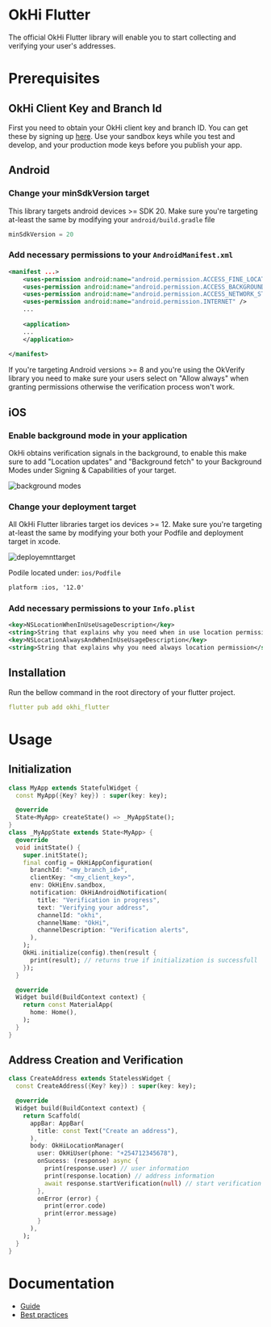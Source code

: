 # OkHi Flutter
The official OkHi Flutter library will enable you to start collecting and verifying your user's addresses.

# Prerequisites

## OkHi Client Key and Branch Id
First you need to obtain your OkHi client key and branch ID. You can get these by signing up [here](https://docs.google.com/forms/d/e/1FAIpQLSed2rhgKQ8iv-xiJrJnDqOTaPiP6c7oE7DzrhTPF_d3VTihDQ/viewform).
Use your sandbox keys while you test and develop, and your production mode keys before you publish your app.

## Android
### Change your minSdkVersion target
This library targets android devices >= SDK 20. Make sure you're targeting at-least the same by modifying your `android/build.gradle` file

```gradle
minSdkVersion = 20
```
### Add necessary permissions to your `AndroidManifest.xml`
```xml
<manifest ...>
    <uses-permission android:name="android.permission.ACCESS_FINE_LOCATION" />
    <uses-permission android:name="android.permission.ACCESS_BACKGROUND_LOCATION" />
    <uses-permission android:name="android.permission.ACCESS_NETWORK_STATE" />
    <uses-permission android:name="android.permission.INTERNET" />
    ...
    
    <application>
    ...
    </application>
​
</manifest>
```
If you're targeting Android versions >= 8 and you're using the OkVerify library you need to make sure your users select on "Allow always" when granting permissions otherwise the verification process won't work.

## iOS
### Enable background mode in your application

OkHi obtains verification signals in the background, to enable this make sure to add "Location updates" and "Background fetch" to your Background Modes under Signing & Capabilities of your target.

![background modes](https://storage.googleapis.com/okhi-cdn/files/Screenshot%202021-11-02%20at%2008.01.13.png)

### Change your deployment target

All OkHi Flutter libraries target ios devices >= 12. Make sure you're targeting at-least the same by modifying your both your Podfile and deployment target in xcode.

![deployemnttarget](https://storage.googleapis.com/okhi-cdn/files/Screenshot%202021-11-02%20at%2018.09.04.png)

Podile located under: `ios/Podfile`

```xml
platform :ios, '12.0'
```

### Add necessary permissions to your `Info.plist`
```xml
<key>NSLocationWhenInUseUsageDescription</key>
<string>String that explains why you need when in use location permission</string>
<key>NSLocationAlwaysAndWhenInUseUsageDescription</key>
<string>String that explains why you need always location permission</string>
```

## Installation

Run the bellow command in the root directory of your flutter project.

```yaml
flutter pub add okhi_flutter
```

# Usage
## Initialization
```dart
class MyApp extends StatefulWidget {
  const MyApp({Key? key}) : super(key: key);

  @override
  State<MyApp> createState() => _MyAppState();
}
class _MyAppState extends State<MyApp> {
  @override
  void initState() {
    super.initState();
    final config = OkHiAppConfiguration(
      branchId: "<my_branch_id>",
      clientKey: "<my_client_key>",
      env: OkHiEnv.sandbox,
      notification: OkHiAndroidNotification(
        title: "Verification in progress",
        text: "Verifying your address",
        channelId: "okhi",
        channelName: "OkHi",
        channelDescription: "Verification alerts",
      ),
    );
    OkHi.initialize(config).then(result {
      print(result); // returns true if initialization is successfull
    });
  }

  @override
  Widget build(BuildContext context) {
    return const MaterialApp(
      home: Home(),
    );
  }
}
```
## Address Creation and Verification
```dart
class CreateAddress extends StatelessWidget {
  const CreateAddress({Key? key}) : super(key: key);

  @override
  Widget build(BuildContext context) {
    return Scaffold(
      appBar: AppBar(
        title: const Text("Create an address"),
      ),
      body: OkHiLocationManager(
        user: OkHiUser(phone: "+254712345678"),
        onSucess: (response) async {
          print(response.user) // user information
          print(response.location) // address information
          await response.startVerification(null) // start verification with response
        },
        onError (error) {
          print(error.code)
          print(error.message)
        }
      ),
    );
  }
}
```
# Documentation
- [Guide](https://docs.okhi.co/v/v5.1-beta/okhi-on-your-flutter-app)
- [Best practices](https://docs.google.com/document/d/1kxolQJ4n6tEgReuqVLYpDVMW--xvqv5UQ7AdvrN0Uw0/edit)